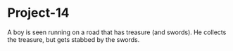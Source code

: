 # Project-14
A boy is seen running on a road that has treasure (and swords). He collects the treasure, but gets stabbed by the swords.
